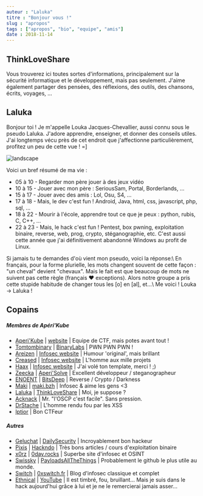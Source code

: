 ```yaml
---
auteur : "Laluka"
titre : "Bonjour vous !"
slug : "apropos"
tags : ["apropos", "bio", "equipe", "amis"]
date : 2018-11-14
---
```


## ThinkLoveShare

Vous trouverez ici toutes sortes d'informations, principalement sur la sécurité informatique et le développement, mais pas seulement. J'aime également partager des pensées, des réflexions, des outils, des chansons, écrits, voyages, ...

## Laluka

Bonjour toi ! Je m'appelle Louka Jacques-Chevallier, aussi connu sous le pseudo Laluka. J'adore apprendre, enseigner, et donner des conseils utiles. J'ai longtemps vécu près de cet endroit que j'affectionne particulièrement, profitez un peu de cette vue ! =]

![landscape](/about/landscape.jpg)

Voici un bref résumé de ma vie :

-   05 à 10 - Regarder mon père jouer à des jeux vidéo
-   10 à 15 - Jouer avec mon père : SeriousSam, Portal, Borderlands, ...
-   15 à 17 - Jouer avec des amis : Lol, Osu, S4, ...
-   17 à 18 - Mais, le dev c'est fun ! Android, Java, html, css, javascript, php, sql, ...
-   18 à 22 - Mourir à l'école, apprendre tout ce que je peux : python, rubis, C, C++, ...
-   22 à 23 - Mais, le hack c'est fun ! Pentest, box pwning, exploitation binaire, reverse, web, prog, crypto, stéganographie, etc. C'est aussi cette année que j'ai définitivement abandonné Windows au profit de Linux.

Si jamais tu te demandes d'où vient mon pseudo, voici la réponse:\\
En français, pour la forme plurielle, les mots changent souvent de cette façon : "un cheval" devient "chevaux".
Mais le fait est que beaucoup de mots ne suivent pas cette règle (français ❤ exceptions).
Alors notre groupe a pris cette stupide habitude de changer tous les [o] en [al], et...\\
Me voici ! Louka -> Laluka !

## Copains

##### Membres de Apéri'Kube

-   [Aperi'Kube](https://twitter.com/AperiKube) \| [website](http://www.aperikube.fr/) | Equipe de CTF, mais potes avant tout !
-   [Tomtombinary](https://twitter.com/tomtombinary) \| [BinaryLabs](http://tomtombinary.xyz/) | PWN PWN PWN !
-   [Areizen](https://twitter.com/RomainKraft) \| [Infosec website](https://www.areizen.fr/) | Humour 'original', mais brillant
-   [Creased](https://twitter.com/Creased_) \| [Infosec website](https://www.bmoine.fr) | L'homme aux mille projets
-   [Haax](https://twitter.com/Haaxmax) \| [Infosec website](https://haax.fr/) | J'ai volé ton template, merci ! ;)
-   [Zeecka](https://twitter.com/Zeecka_) \| [Aperi'Solve](https://www.aperisolve.fr/) | Excellent développeur / steganographeur
-   [ENOENT](https://twitter.com/ENOENT_) \| [BitsDeep](https://bitsdeep.com/) | Reverse / Crypto / Darkness
-   [Maki](https://twitter.com/AlanMarrec1) \|  [maki.bzh](https://maki.bzh/) | Infosec & aime les gens <3
-   [Laluka](https://twitter.com/TheLaluka) \|  [ThinkLoveShare](https://thinkloveshare.github.io) | Moi, je suppose ?
-   [Acknack](https://twitter.com/_ACKNAK_) | Mr. "l'OSCP c'est facile". Sans pression.
-   [DrStache](https://twitter.com/DrStache_) | L'homme rendu fou par les XSS
-   [Iptior](https://twitter.com/ErwanFily) | Bon CTFeur

##### Autres

-   [Geluchat](https://twitter.com/Geluchat) \| [DailySecurity](https://www.dailysecurity.fr/) | Incroyablement bon hackeur
-   [Pixis](https://twitter.com/HackAndDo) \| [Hackndo](https://beta.hackndo.com/) | Très bons articles / cours d'exploitation binaire
-   [x0rz](https://twitter.com/x0rz) \| [0day.rocks](https://0day.rocks/) | Superbe site d'infosec et OSINT
-   [Swissky](https://twitter.com/pentest_swissky) \| [PayloadsAllTheThings](https://github.com/swisskyrepo/PayloadsAllTheThings) | Probablement le github le plus utile au monde.
-   [Switch](https://twitter.com/swuitch) \| [0xswitch.fr](https://0xswitch.fr) | Blog d'infosec classique et complet
-   [Ethnical](https://twitter.com/EthnicalInfo) \| [YouTube](https://www.youtube.com/user/EthnicalNightamre) | Il est timbré, fou, bruillant... Mais je suis dans le hack aujourd'hui grâce à lui et je ne le remercierai jamais asser...
